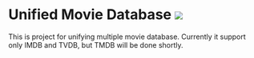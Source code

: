# Unified Movie Database [![](https://travis-ci.org/imanel/UnifiedDB.png)](http://travis-ci.org/imanel/UnifiedDB)

This is project for unifying multiple movie database. Currently it support only IMDB and TVDB, but TMDB will be done shortly.
